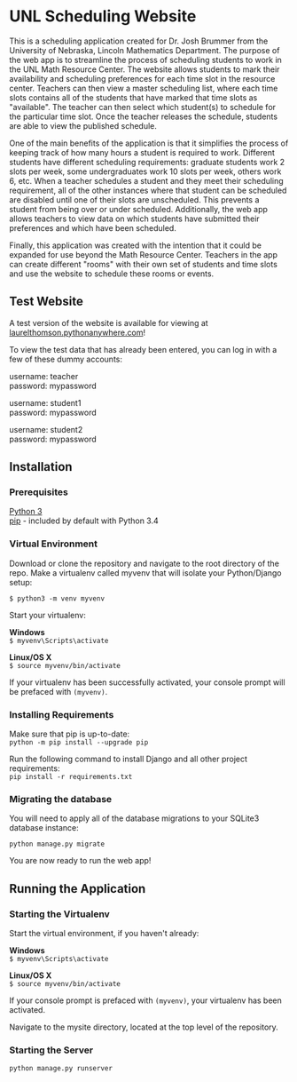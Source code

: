 # UNL Scheduling Website

This is a scheduling application created for Dr. Josh Brummer from the University of Nebraska, Lincoln Mathematics Department.  The purpose
of the web app is to streamline the process of scheduling students to work in the UNL Math Resource Center.  The website allows students
to mark their availability and scheduling preferences for each time slot in the resource center.  Teachers can then view a master scheduling
list, where each time slots contains all of the students that have marked that time slots as "available".  The teacher can then 
select which student(s) to schedule for the particular time slot.  Once the teacher releases the schedule, students are able to view
the published schedule.

One of the main benefits of the application is that it simplifies the process of keeping track of how many hours a student is required to work.  Different students have different scheduling requirements: graduate students work 2 slots per week, some undergraduates work 10
slots per week, others work 6, etc.  When a teacher schedules a student and they meet their scheduling requirement, all of the other
instances where that student can be scheduled are disabled until one of their slots are unscheduled.  This prevents a student from being
over or under scheduled.  Additionally, the web app allows teachers to view data on which students have submitted their preferences and
which have been scheduled.

Finally, this application was created with the intention that it could be expanded for use beyond the Math Resource Center.  Teachers in the
app can create different "rooms" with their own set of students and time slots and use the website to schedule these rooms or events.

## Test Website

A test version of the website is available for viewing at <a href="http://laurelthomson.pythonanywhere.com">laurelthomson.pythonanywhere.com</a>!

To view the test data that has already been entered, you can log in with a few of these dummy accounts:

username: teacher  
password: mypassword  


username: student1  
password: mypassword


username: student2  
password: mypassword

## Installation

### Prerequisites
<a href="https://www.python.org/downloads/">Python 3</a>  
<a href="https://pip.pypa.io/en/stable/">pip</a> - included by default with Python 3.4  

### Virtual Environment
Download or clone the repository and navigate to the root directory of the repo.  Make a virtualenv called myvenv that will isolate your Python/Django setup:  

`$ python3 -m venv myvenv`

Start your virtualenv:

**Windows**  
`$ myvenv\Scripts\activate`

**Linux/OS X**  
`$ source myvenv/bin/activate`

If your virtualenv has been successfully activated, your console prompt will be prefaced with `(myvenv)`.

### Installing Requirements
Make sure that pip is up-to-date:  
`python -m pip install --upgrade pip`

Run the following command to install Django and all other project requirements:  
`pip install -r requirements.txt`

### Migrating the database

You will need to apply all of the database migrations to your SQLite3 database instance:  

`python manage.py migrate`

You are now ready to run the web app!

## Running the Application

### Starting the Virtualenv

Start the virtual environment, if you haven't already:  

**Windows**  
`$ myvenv\Scripts\activate`

**Linux/OS X**  
`$ source myvenv/bin/activate`

If your console prompt is prefaced with `(myvenv)`, your virtualenv has been activated.

Navigate to the mysite directory, located at the top level of the repository.

### Starting the Server

`python manage.py runserver`
